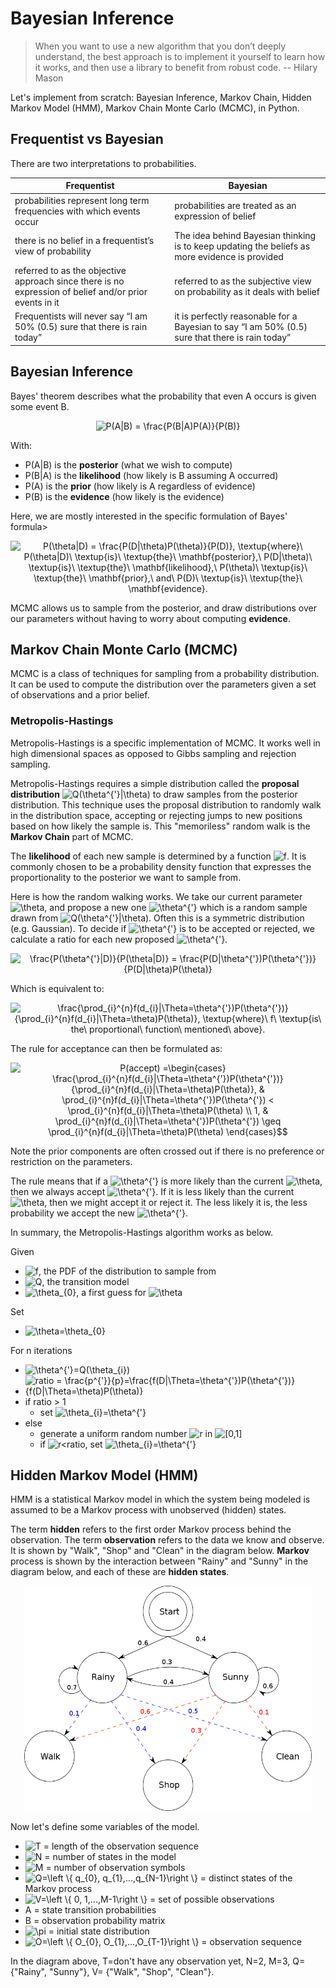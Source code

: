 # Bayesian Inference

>When you want to use a new algorithm that you don’t deeply understand, the best approach is to implement it yourself to learn how it works, and then use a library to benefit from robust code. -- Hilary Mason

Let's implement from scratch: Bayesian Inference, Markov Chain, Hidden Markov Model (HMM), Markov Chain Monte Carlo (MCMC), in Python.

## Frequentist vs Bayesian
There are two interpretations to probabilities.

| Frequentist | Bayesian | 
| ------------- |-------------|
| probabilities represent long term frequencies with which events occur | probabilities are treated as an expression of belief |
| there is no belief in a frequentist’s view of probability | The idea behind Bayesian thinking is to keep updating the beliefs as more evidence is provided |
| referred to as the objective approach since there is no expression of belief and/or prior events in it | referred to as the subjective view on probability as it deals with belief |
| Frequentists will never say “I am 50% (0.5) sure that there is rain today” | it is perfectly reasonable for a Bayesian to say “I am 50% (0.5) sure that there is rain today” |

## Bayesian Inference

Bayes' theorem describes what the probability that even A occurs is given some event B. 

<p align="center">
  <img src="https://latex.codecogs.com/gif.latex?P(A|B)&space;=&space;\frac{P(B|A)P(A)}{P(B)}" title="P(A|B) = \frac{P(B|A)P(A)}{P(B)}" />
</p>

With:
* P(A|B) is the **posterior** (what we wish to compute)
* P(B|A) is the **likelihood** (how likely is B assuming A occurred)
* P(A) is the **prior** (how likely is A regardless of evidence)
* P(B) is the **evidence** (how likely is the evidence)

Here, we are mostly interested in the specific formulation of Bayes' formula>
<p align="center">
  <img src="https://latex.codecogs.com/gif.latex?P(\theta|D)&space;=&space;\frac{P(D|\theta)P(\theta)}{P(D)},&space;\textup{where}\&space;P(\theta|D)\&space;\textup{is}\&space;\textup{the}\&space;\mathbf{posterior},\&space;P(D|\theta)\&space;\textup{is}\&space;\textup{the}\&space;\mathbf{likelihood},\&space;P(\theta)\&space;\textup{is}\&space;\textup{the}\&space;\mathbf{prior},\&space;and\&space;P(D)\&space;\textup{is}\&space;\textup{the}\&space;\mathbf{evidence}." title="P(\theta|D) = \frac{P(D|\theta)P(\theta)}{P(D)}, \textup{where}\ P(\theta|D)\ \textup{is}\ \textup{the}\ \mathbf{posterior},\ P(D|\theta)\ \textup{is}\ \textup{the}\ \mathbf{likelihood},\ P(\theta)\ \textup{is}\ \textup{the}\ \mathbf{prior},\ and\ P(D)\ \textup{is}\ \textup{the}\ \mathbf{evidence}." />
</p>

MCMC allows us to sample from the posterior, and draw distributions over our parameters without having to worry about computing **evidence**.

## Markov Chain Monte Carlo (MCMC)
MCMC is a class of techniques for sampling from a probability distribution. It can be used to compute the distribution over the parameters given a set of observations and a prior belief. 

### Metropolis-Hastings
Metropolis-Hastings is a specific implementation of MCMC. It works well in high dimensional spaces as opposed to Gibbs sampling and rejection sampling. 

Metropolis-Hastings requires a simple distribution called the **proposal distribution** <img src="https://latex.codecogs.com/gif.latex?Q(\theta^{'}|\theta)" title="Q(\theta^{'}|\theta)" /> to draw samples from the posterior distribution. This technique uses the proposal distribution to randomly walk in the distribution space, accepting or rejecting jumps to new positions based on how likely the sample is. This "memoriless" random walk is the **Markov Chain** part of MCMC.

The **likelihood** of each new sample is determined by a function <img src="https://latex.codecogs.com/gif.latex?f" title="f" />. It is commonly chosen to be a probability density function that expresses the proportionality to the posterior we want to sample from.

Here is how the random walking works. We take our current parameter <img src="https://latex.codecogs.com/gif.latex?\theta" title="\theta" />, and propose a new one <img src="https://latex.codecogs.com/gif.latex?\theta^{'}" title="\theta^{'}" /> which is a random sample drawn from <img src="https://latex.codecogs.com/gif.latex?Q(\theta^{'}|\theta)" title="Q(\theta^{'}|\theta)" />. Often this is a symmetric distribution (e.g. Gaussian). To decide if <img src="https://latex.codecogs.com/gif.latex?\theta^{'}" title="\theta^{'}" /> is to be accepted or rejected, we calculate a ratio for each new proposed <img src="https://latex.codecogs.com/gif.latex?\theta^{'}" title="\theta^{'}" />.

<p align="center">
  <img src="https://latex.codecogs.com/gif.latex?\frac{P(\theta^{'}|D)}{P(\theta|D)}&space;=&space;\frac{P(D|\theta^{'})P(\theta^{'})}{P(D|\theta)P(\theta)}" title="\frac{P(\theta^{'}|D)}{P(\theta|D)} = \frac{P(D|\theta^{'})P(\theta^{'})}{P(D|\theta)P(\theta)}" />
</p>

Which is equivalent to:

<p align="center">
  <img src="https://latex.codecogs.com/gif.latex?\frac{\prod_{i}^{n}f(d_{i}|\Theta=\theta^{'})P(\theta^{'})}{\prod_{i}^{n}f(d_{i}|\Theta=\theta)P(\theta)},&space;\textup{where}\&space;f\&space;\textup{is\&space;the\&space;proportional\&space;function\&space;mentioned\&space;above}." title="\frac{\prod_{i}^{n}f(d_{i}|\Theta=\theta^{'})P(\theta^{'})}{\prod_{i}^{n}f(d_{i}|\Theta=\theta)P(\theta)}, \textup{where}\ f\ \textup{is\ the\ proportional\ function\ mentioned\ above}." />
</p>

The rule for acceptance can then be formulated as:

<p align="center">
  <img src="https://latex.codecogs.com/gif.latex?P(accept)&space;=\begin{cases}&space;\frac{\prod_{i}^{n}f(d_{i}|\Theta=\theta^{'})P(\theta^{'})}{\prod_{i}^{n}f(d_{i}|\Theta=\theta)P(\theta)},&space;&&space;\prod_{i}^{n}f(d_{i}|\Theta=\theta^{'})P(\theta^{'})&space;<&space;\prod_{i}^{n}f(d_{i}|\Theta=\theta)P(\theta)&space;\\&space;1,&space;&&space;\prod_{i}^{n}f(d_{i}|\Theta=\theta^{'})P(\theta^{'})&space;\geq&space;\prod_{i}^{n}f(d_{i}|\Theta=\theta)P(\theta)&space;\end{cases}$$" title="P(accept) =\begin{cases} \frac{\prod_{i}^{n}f(d_{i}|\Theta=\theta^{'})P(\theta^{'})}{\prod_{i}^{n}f(d_{i}|\Theta=\theta)P(\theta)}, & \prod_{i}^{n}f(d_{i}|\Theta=\theta^{'})P(\theta^{'}) < \prod_{i}^{n}f(d_{i}|\Theta=\theta)P(\theta) \\ 1, & \prod_{i}^{n}f(d_{i}|\Theta=\theta^{'})P(\theta^{'}) \geq \prod_{i}^{n}f(d_{i}|\Theta=\theta)P(\theta) \end{cases}$$" />
</p>

Note the prior components are often crossed out if there is no preference or restriction on the parameters.

The rule means that if a <img src="https://latex.codecogs.com/gif.latex?\theta^{'}" title="\theta^{'}" /> is more likely than the current <img src="https://latex.codecogs.com/gif.latex?\theta" title="\theta" />, then we always accept <img src="https://latex.codecogs.com/gif.latex?\theta^{'}" title="\theta^{'}" />. If it is less likely than the current <img src="https://latex.codecogs.com/gif.latex?\theta" title="\theta" />, then we might accept it or reject it. The less likely it is, the less probability we accept the new <img src="https://latex.codecogs.com/gif.latex?\theta^{'}" title="\theta^{'}" />.

In summary, the Metropolis-Hastings algorithm works as below.

Given
* <img src="https://latex.codecogs.com/gif.latex?f" title="f" />, the PDF of the distribution to sample from
* <img src="https://latex.codecogs.com/gif.latex?Q" title="Q" />, the transition model
* <img src="https://latex.codecogs.com/gif.latex?\theta_{0}" title="\theta_{0}" />, a first guess for <img src="https://latex.codecogs.com/gif.latex?\theta" title="\theta" />

Set
* <img src="https://latex.codecogs.com/gif.latex?\theta=\theta_{0}" title="\theta=\theta_{0}" />

For n iterations
* <img src="https://latex.codecogs.com/gif.latex?\theta^{'}=Q(\theta_{i})" title="\theta^{'}=Q(\theta_{i})" />
* <img src="https://latex.codecogs.com/gif.latex?ratio&space;=&space;\frac{p^{'}}{p}=\frac{f(D|\Theta=\theta^{'})P(\theta^{'})}{f(D|\Theta=\theta)P(\theta)}" title="ratio = \frac{p^{'}}{p}=\frac{f(D|\Theta=\theta^{'})P(\theta^{'})}{f(D|\Theta=\theta)P(\theta)}" />
* if ratio > 1
  * set <img src="https://latex.codecogs.com/gif.latex?\theta_{i}=\theta^{'}" title="\theta_{i}=\theta^{'}" />
* else
  * generate a uniform random number <img src="https://latex.codecogs.com/gif.latex?r" title="r" /> in <img src="https://latex.codecogs.com/gif.latex?[0,1]" title="[0,1]" />
  * if <img src="https://latex.codecogs.com/gif.latex?r<ratio" title="r<ratio" />, set <img src="https://latex.codecogs.com/gif.latex?\theta_{i}=\theta^{'}" title="\theta_{i}=\theta^{'}" />

## Hidden Markov Model (HMM)
HMM is a statistical Markov model in which the system being modeled is assumed to be a Markov process with unobserved (hidden) states.

The term **hidden** refers to the first order Markov process behind the observation.
The term **observation** refers to the data we know and observe. It is shown by "Walk", "Shop" and "Clean" in the diagram below.
**Markov** process is shown by the interaction between "Rainy" and "Sunny" in the diagram below, and each of these are **hidden states**.

<p align="center">
  <img width="460" height="360" src="./weather_hmm.png">
</p>

Now let's define some variables of the model.

* <img src="https://latex.codecogs.com/gif.latex?T" title="T" /> = length of the observation sequence
* <img src="https://latex.codecogs.com/gif.latex?N" title="N" /> = number of states in the model
* <img src="https://latex.codecogs.com/gif.latex?M" title="M" /> = number of observation symbols
* <img src="https://latex.codecogs.com/gif.latex?Q=\left&space;\{&space;q_{0},&space;q_{1},...,q_{N-1}\right&space;\}" title="Q=\left \{ q_{0}, q_{1},...,q_{N-1}\right \}" /> = distinct states of the Markov process
* <img src="https://latex.codecogs.com/gif.latex?V=\left&space;\{&space;0,&space;1,...,M-1\right&space;\}" title="V=\left \{ 0, 1,...,M-1\right \}" /> = set of possible observations
* A = state transition probabilities
* B = observation probability matrix
* <img src="https://latex.codecogs.com/gif.latex?\pi" title="\pi" /> = initial state distribution
* <img src="https://latex.codecogs.com/gif.latex?O=\left&space;\{&space;O_{0},&space;O_{1},...,O_{T-1}\right&space;\}" title="O=\left \{ O_{0}, O_{1},...,O_{T-1}\right \}" /> = observation sequence

In the diagram above, T=don't have any observation yet, N=2, M=3, Q={"Rainy", "Sunny"}, V= {"Walk", "Shop", "Clean"}.
